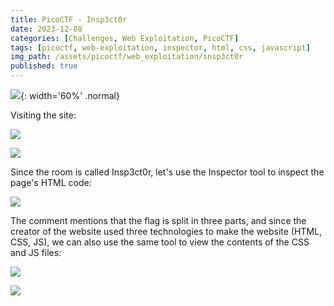 ```yaml
---
title: PicoCTF - Insp3ct0r
date: 2023-12-08
categories: [Challenges, Web Exploitation, PicoCTF]
tags: [picoctf, web-exploitation, inspector, html, css, javascript]
img_path: /assets/picoctf/web_exploitation/insp3ct0r
published: true
---
```


![](insp3ct0r_banner.png){: width='60%' .normal}

Visiting the site:

![](home_what.png)

![](home_how.png)

Since the room is called Insp3ct0r, let's use the Inspector tool to inspect the page's HTML code:

![](html_1_3.png)

The comment mentions that the flag is split in three parts, and since the creator of the website used three technologies to make the website (HTML, CSS, JS), we can also use the same tool to view the contents of the CSS and JS files:

![](css_2_3.png)

![](js_3_3.png)

